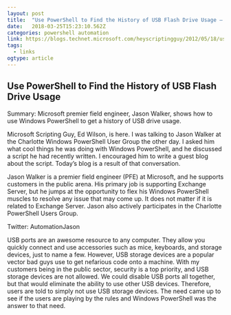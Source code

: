 ```yaml
---
layout: post 
title:  "Use PowerShell to Find the History of USB Flash Drive Usage – Hey, Scripting Guy! Blog" 
date:   2018-03-25T15:23:10.562Z 
categories: powershell automation
link: https://blogs.technet.microsoft.com/heyscriptingguy/2012/05/18/use-powershell-to-find-the-history-of-usb-flash-drive-usage/ 
tags:
  - links
ogtype: article 
---
```


##  Use PowerShell to Find the History of USB Flash Drive Usage

Summary: Microsoft premier field engineer, Jason Walker, shows how to use Windows PowerShell to get a history of USB drive usage.

Microsoft Scripting Guy, Ed Wilson, is here. I was talking to Jason Walker at the Charlotte Windows PowerShell User Group the other day. I asked him what cool things he was doing with Windows PowerShell, and he discussed a script he had recently written. I encouraged him to write a guest blog about the script. Today’s blog is a result of that conversation.



Jason Walker is a premier field engineer (PFE) at Microsoft, and he supports customers in the public arena. His primary job is supporting Exchange Server, but he jumps at the opportunity to flex his Windows PowerShell muscles to resolve any issue that may come up. It does not matter if it is related to Exchange Server. Jason also actively participates in the Charlotte PowerShell Users Group.

Twitter: AutomationJason

USB ports are an awesome resource to any computer. They allow you quickly connect and use accessories such as mice, keyboards, and storage devices, just to name a few. However, USB storage devices are a popular vector bad guys use to get nefarious code onto a machine. With my customers being in the public sector, security is a top priority, and USB storage devices are not allowed. We could disable USB ports all together, but that would eliminate the ability to use other USB devices. Therefore, users are told to simply not use USB storage devices. The need came up to see if the users are playing by the rules and Windows PowerShell was the answer to that need.